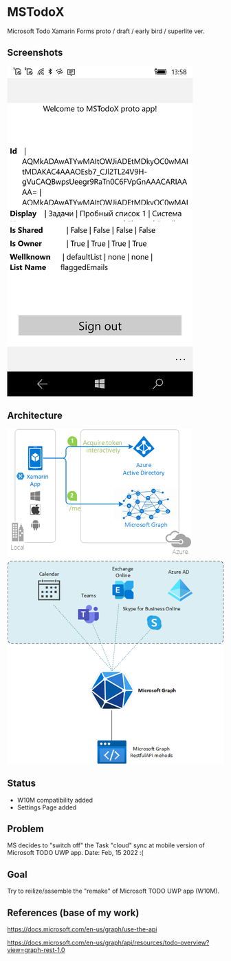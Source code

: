 # MSTodoX
Microsoft Todo Xamarin Forms proto / draft / early bird / superlite ver. 



## Screenshots
![Shot](Images/shot_1.png)


## Architecture
![Topology 1](Artwork/Topology1.png)
![Topology 2](Artwork/Topology2.png)

## Status

- W10M compatibility added
- Settings Page added

## Problem
MS decides to "switch off" the Task "cloud" sync at mobile version of Microsoft TODO UWP app. Date:  Feb, 15 2022 :(

## Goal
Try to reilize/assemble the "remake" of Microsoft TODO UWP app (W10M).

## References (base of my work) 

https://docs.microsoft.com/en-us/graph/use-the-api

https://docs.microsoft.com/en-us/graph/api/resources/todo-overview?view=graph-rest-1.0

